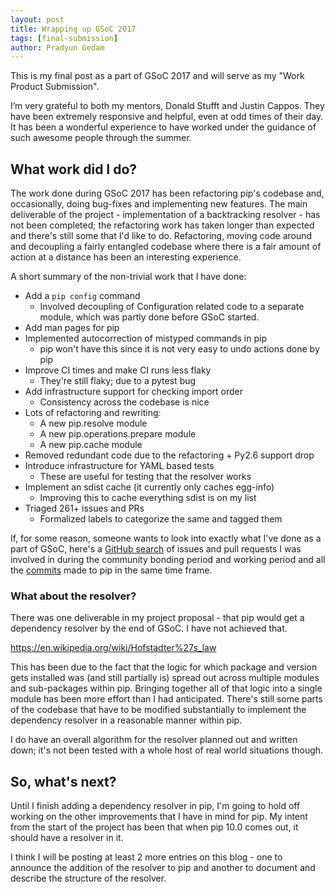 ```yaml
---
layout: post
title: Wrapping up GSoC 2017
tags: [final-submission]
author: Pradyun Gedam
---
```


This is my final post as a part of GSoC 2017 and will serve as my "Work Product Submission".

I’m very grateful to both my mentors, Donald Stufft and Justin Cappos. They have been extremely responsive and helpful, even at odd times of their day. It has been a wonderful experience to have worked under the guidance of such awesome people through the summer.

## What work did I do?

The work done during GSoC 2017 has been refactoring pip's codebase and, occasionally, doing bug-fixes and implementing new features. The main deliverable of the project - implementation of a backtracking resolver - has not been completed; the refactoring work has taken longer than expected and there's still some that I'd like to do. Refactoring, moving code around and decoupling a fairly entangled codebase where there is a fair amount of action at a distance has been an interesting experience.

A short summary of the non-trivial work that I have done:

- Add a `pip config` command
  - Involved decoupling of Configuration related code to a separate module, which was partly done before GSoC started.
- Add man pages for pip
- Implemented autocorrection of mistyped commands in pip 
  - pip won't have this since it is not very easy to undo actions done by pip
- Improve CI times and make CI runs less flaky
  - They're still flaky; due to a pytest bug
- Add infrastructure support for checking import order 
  - Consistency across the codebase is nice
- Lots of refactoring and rewriting:
  - A new pip.resolve module
  - A new pip.operations.prepare module
  - A new pip.cache module
- Removed redundant code due to the refactoring + Py2.6 support drop
- Introduce infrastructure for YAML based tests
  - These are useful for testing that the resolver works
- Implement an sdist cache (it currently only caches egg-info)
  - Improving this to cache everything sdist is on my list
- Triaged 261+ issues and PRs
  - Formalized labels to categorize the same and tagged them

If, for some reason, someone wants to look into exactly what I've done as a part of GSoC, here's a [GitHub search][involved-search] of issues and pull requests I was involved in during the community bonding period and working period and all the [commits] made to pip in the same time frame.

### What about the resolver?

There was one deliverable in my project proposal - that pip would get a dependency resolver by the end of GSoC. I have not achieved that. 

<https://en.wikipedia.org/wiki/Hofstadter%27s_law>

This has been due to the fact that the logic for which package and version gets installed was (and still partially is) spread out across multiple modules and sub-packages within pip. Bringing together all of that logic into a single module has been more effort than I had anticipated. There's still some parts of the codebase that have to be modified substantially to implement the dependency resolver in a reasonable manner within pip.

I do have an overall algorithm for the resolver planned out and written down; it's not been tested with a whole host of real world situations though.

## So, what's next?

Until I finish adding a dependency resolver in pip, I'm going to hold off working on the other improvements that I have in mind for pip. My intent from the start of the project has been that when pip 10.0 comes out, it should have a resolver in it.

I think I will be posting at least 2 more entries on this blog - one to announce the addition of the resolver to pip and another to document and describe the structure of the resolver.

[involved-search]: https://github.com/pypa/pip/issues?utf8=✓&q=involves%3Apradyunsg%20updated%3A%3E2017-05-01%20updated%3A%3C2017-08-29
[commits]: https://github.com/pypa/pip/graphs/contributors?from=2017-05-01&to=2017-08-29&type=c
